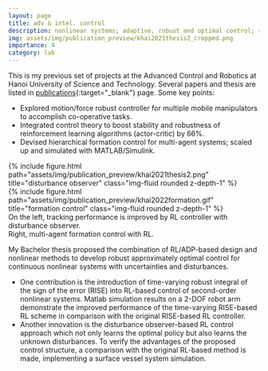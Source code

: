 ```yaml
---
layout: page
title: adv & intel. control
description: nonlinear systems; adaptive, robust and optimal control; reinforcement learning
img: assets/img/publication_preview/khai2021thesis2_cropped.png
importance: 4
category: lab
---
```


This is my previous set of projects at the Advanced Control and Robotics at Hanoi University of Science and Technology. Several papers and thesis are listed in [publications](/../publications){:target="_blank"} page. Some key points:

- Explored motion/force robust controller for multiple mobile manipulators to accomplish co-operative tasks.
- Integrated control theory to boost stability and robustness of reinforcement learning algorithms (actor-critic) by 66%.
- Devised hierarchical formation control for multi-agent systems; scaled up and simulated with MATLAB/Simulink.

<div class="row justify-content-sm-center">
    <div class="col-sm-6 mt-3 mt-md-0">
        {% include figure.html path="assets/img/publication_preview/khai2021thesis2.png" title="disturbance observer" class="img-fluid rounded z-depth-1" %}
    </div>
    <div class="col-sm-4 mt-3 mt-md-0">
        {% include figure.html path="assets/img/publication_preview/khai2022formation.gif" title="formation control" class="img-fluid rounded z-depth-1" %}
    </div>
</div>
<div class="caption">
    On the left, tracking performance is improved by RL controller with disturbance observer. <br>
    Right, multi-agent formation control with RL.
</div>

My Bachelor thesis proposed the combination of RL/ADP-based design and nonlinear methods to develop robust approximately optimal control for continuous nonlinear systems with uncertainties and disturbances. 

- One contribution is the introduction of time-varying robust integral of the sign of the error (RISE) into
RL-based control of second-order nonlinear systems. Matlab simulation results on a 2-DOF robot arm demonstrate the improved performance of the
time-varying RISE-based RL scheme in comparison with the original RISE-based RL controller.
- Another innovation is the disturbance observer-based RL control approach which not only learns the optimal policy but also learns the unknown disturbances. To verify the advantages of the proposed control structure, a comparison with the original RL-based method is made, implementing a surface vessel system simulation.